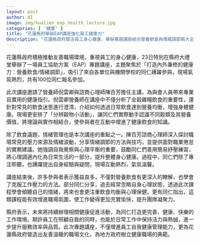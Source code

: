 ```yaml
---
layout: post
author: AI
image: img/hualien_eap_health_lecture.jpg
categories: [ '健康' ]
title: "花蓮縣府舉辦EAP講座強化員工健康力"
description: "花蓮縣政府關注員工身心健康，舉辦專題講座結合營養飲食與情緒調節兩大主題，吸引百位同仁踴躍參與。透過專業營養師與諮商心理師的分享，現場互動熱絡，提升了員工健康管理知識與情緒調適能力，促進友善職場氛圍，增強團隊凝聚力，為打造健康職場環境再添新助力。"
---
```

花蓮縣政府積極推動友善職場環境，重視員工的身心健康，23日特別在縣府大禮堂舉辦了一場員工協助方案（EAP）專題講座，主題聚焦於「打造內外兼修的健康力：營養飲食/情緒調節」，吸引了來自各單位與機關學校的同仁踴躍參與，現場氣氛熱烈，共有100位同仁報名參加。

此次講座邀請了營養師倪雲卿與諮商心理師陳百芳擔任主講，為與會人員帶來專業且實用的健康指引。倪雲卿營養師在講座中不僅分析了全榖雜糧飲食的重要性，還針對常見的飲食迷思進行澄清，介紹如何透過日常飲食達到營養均衡，增強身體健康。現場更安排了「分辨穀物小活動」，讓同仁們實際動手認識不同穀類及其營養價值，將理論與實作相結合，使參與者在互動中增進了健康飲食的知識。

除了飲食議題，情緒管理也是本次講座的重點之一。陳百芳諮商心理師深入探討職場常見的壓力來源及情緒波動，分享情緒調節的方法與技巧，並提供面對職業倦怠的實務建議。她強調自我覺察與心理平衡的重要，鼓勵同仁們善用簡易紓壓練習，將心理調適內化為日常生活的一部分，提升整體身心健康。過程中，同仁們除了專注聆聽，也踴躍提出自身經驗與疑問，現場互動熱烈，氣氛溫馨。

講座結束後，許多參與者表示獲益良多，不僅對營養飲食有更深入的瞭解，也學會了克服工作壓力的方法。部分同仁分享，過去經常忽略自身心理狀態，透過此次課程學會傾聽自己的情緒，將來也會更注重飲食均衡與心理保健。更有同仁指出，這類課程能有效增進職場氛圍，使工作變得更加充實愉快，提升團隊凝聚力。

縣府表示，未來將持續辦理相關健康促進活動，為同仁打造更完善、健康、快樂的工作環境。期許員工在照顧自我的同時，也能於日常工作中保持活力與熱誠，進一步提升服務效率與品質。此次專題講座，不僅增進員工自我健康管理能力，更為花蓮縣政府營造出友善溫暖的職場文化，為地方政府樹立健康職場的典範。
